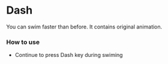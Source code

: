# Dash

You can swim faster than before. It contains original animation.

### How to use

- Continue to press Dash key during swiming
